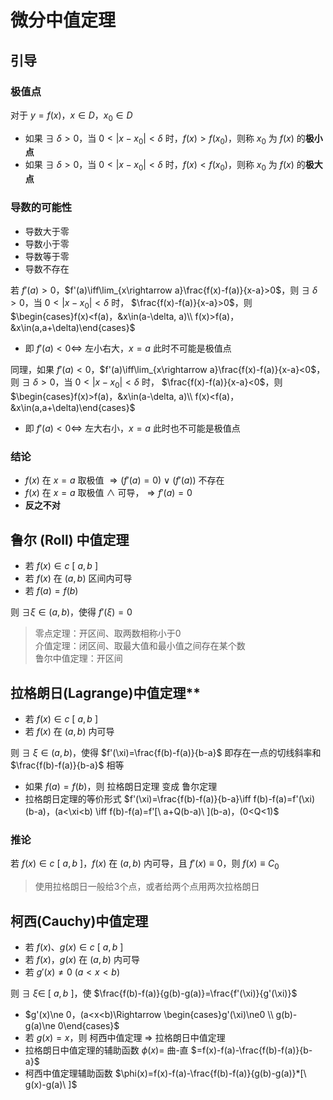 # 微分中值定理
## 引导
### 极值点
对于 $y=f(x)，x\in D，x_0 \in D$
+ 如果 $\exists\ \delta>0$，当 $0<|x-x_0|<\delta$ 时，$f(x)>f(x_0)$，则称 $x_0$ 为 $f(x)$ 的**极小点**
+ 如果 $\exists\ \delta>0$，当 $0<|x-x_0|<\delta$ 时，$f(x)<f(x_0)$，则称 $x_0$ 为 $f(x)$ 的**极大点**

### 导数的可能性
+ 导数大于零
+ 导数小于零
+ 导数等于零
+ 导数不存在

若 $f'(a)>0$，$f'(a)\iff\lim_{x\rightarrow a}\frac{f(x)-f(a)}{x-a}>0$，则 $\exists\ \delta>0$，当 $0<|x-x_0|<\delta$ 时， $\frac{f(x)-f(a)}{x-a}>0$，则 $\begin{cases}f(x)<f(a)，&x\in(a-\delta, a)\\ f(x)>f(a)，&x\in(a,a+\delta)\end{cases}$  
+ 即 $f'(a)<0\iff$ 左小右大，$x=a$ 此时不可能是极值点  

同理，如果 $f'(a)<0$，$f'(a)\iff\lim_{x\rightarrow a}\frac{f(x)-f(a)}{x-a}<0$，则 $\exists\ \delta>0$，当 $0<|x-x_0|<\delta$ 时， $\frac{f(x)-f(a)}{x-a}<0$，则 $\begin{cases}f(x)>f(a)，&x\in(a-\delta, a)\\ f(x)<f(a)，&x\in(a,a+\delta)\end{cases}$  
+ 即 $f'(a)<0\iff$ 左大右小，$x=a$ 此时也不可能是极值点  

### 结论
+ $f(x)$ 在 $x=a$ 取极值 $\Rightarrow (f'(a)=0)\ \lor \ (f'(a))$ 不存在  
+ $f(x)$ 在 $x=a$ 取极值 $\land$ 可导，$\Rightarrow f'(a)=0$ 
+ **反之不对**

## 鲁尔 (Roll) 中值定理
+ 若 $f(x)\in c\ [\ a, b\ ]$
+ 若 $f(x)$ 在 $(a, b)$ 区间内可导
+ 若 $f(a)=f(b)$ 

则 $\exists \xi \in (a,b)$，使得 $f'(\xi)=0$  

> 零点定理：开区间、取两数相称小于0  
> 介值定理：闭区间、取最大值和最小值之间存在某个数  
> 鲁尔中值定理：开区间

## 拉格朗日(Lagrange)中值定理**
+ 若 $f(x)\in c\ [\ a, b\ ]$
+ 若 $f(x)$ 在 $(a, b)$ 内可导

则 $\exists\ \xi\in(a,b)$，使得 $f'(\xi)=\frac{f(b)-f(a)}{b-a}$ 即存在一点的切线斜率和 $\frac{f(b)-f(a)}{b-a}$ 相等
+ 如果 $f(a)=f(b)$，则 拉格朗日定理 变成 鲁尔定理
+ 拉格朗日定理的等价形式 $f'(\xi)=\frac{f(b)-f(a)}{b-a}\iff f(b)-f(a)=f'(\xi)(b-a)，(a<\xi<b) \iff f(b)-f(a)=f'[\ a+Q(b-a)\ ](b-a)，(0<Q<1)$

### 推论
若 $f(x)\in c\ [\ a, b\ ]$，$f(x)$ 在 $(a, b)$ 内可导，且 $f'(x)\equiv 0$，则 $f(x)\equiv C_0$

> 使用拉格朗日一般给3个点，或者给两个点用两次拉格朗日

## 柯西(Cauchy)中值定理
+ 若 $f(x)、g(x)\in c\ [\ a, b\ ]$
+ 若 $f(x)，g(x)$ 在 $(a, b)$ 内可导
+ 若 $g'(x)\ne 0\ (a<x<b)$

则 $\exists\ \xi\in\ [\ a, b\ ]$，使 $\frac{f(b)-f(a)}{g(b)-g(a)}=\frac{f'(\xi)}{g'(\xi)}$
+ $g'(x)\ne 0，(a<x<b)\Rightarrow \begin{cases}g'(\xi)\ne0 \\ g(b)-g(a)\ne 0\end{cases}$
+ 若 $g(x)=x$，则 柯西中值定理 $\Rightarrow$ 拉格朗日中值定理
+ 拉格朗日中值定理的辅助函数 $\phi(x)=$ 曲-直 $=f(x)-f(a)-\frac{f(b)-f(a)}{b-a}$
+ 柯西中值定理辅助函数 $\phi(x)=f(x)-f(a)-\frac{f(b)-f(a)}{g(b)-g(a)}*[\ g(x)-g(a)\ ]$ 

